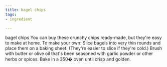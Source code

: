 ```yaml
---
title: bagel chips
tags:
- ingredient

---
```

bagel chips You can buy these crunchy chips ready-made, but they're easy to make at home. To make your own: Slice bagels into very thin rounds and place them on a baking sheet. (They're easier to slice if they're cold.) Brush with butter or olive oil that's been seasoned with garlic powder or other herbs or spices. Bake in a 350� oven until crisp and golden.
